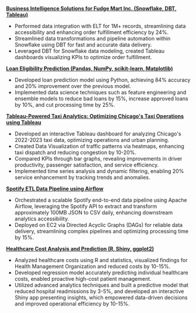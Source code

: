 **[Business Intelligence Solutions for Fudge Mart Inc. (Snowflake, DBT, Tableau)](https://github.com/jainish77)**
- Performed data integration with ELT for 1M+ records, streamlining data accessibility and enhancing order fulfillment efficiency by 24%.
- Streamlined data transformations and pipeline automation within Snowflake using DBT for fast and accurate data delivery.
- Leveraged DBT for Snowflake data modeling, created Tableau dashboards visualizing KPIs to optimize order fulfillment.

**[Loan Eligibility Prediction (Pandas, NumPy, scikit-learn, Matplotlib)](https://github.com/jainish77/Optimizing-Loan-Approval-Machine-Learning-for-Efficient-Financial-Decision-making)**
- Developed loan prediction model using Python, achieving 84% accuracy and 20% improvement over the previous model.
- Implemented data science techniques such as feature engineering and ensemble models to reduce bad loans by 15%, increase approved loans by 10%, and cut processing time by 25%.

**[Tableau-Powered Taxi Analytics: Optimizing Chicago's Taxi Operations using Tableau](https://public.tableau.com/app/profile/jainish.savaliya/viz/ChicagoTaxiDataAnalysis_17131902969530/TaxiAnalysis)** 
- Developed an interactive Tableau dashboard for analyzing Chicago's 2022-2023 taxi data, optimizing operations and urban planning.
- Created Data Visualization of traffic patterns via heatmaps, enhancing taxi dispatch and reducing congestion by 10-20%.
- Compared KPIs through bar graphs, revealing improvements in driver productivity, passenger satisfaction, and service efficiency.
- Implemented time series analysis and dynamic filtering, enabling 20% service enhancement by tracking trends and anomalies.

**[Spotify ETL Data Pipeline using Airflow](https://github.com/jainish77/Spotify-ETL)**
- Orchestrated a scalable Spotify end-to-end data pipeline using Apache Airflow, leveraging the Spotify API to extract and transform approximately 100MB JSON to CSV daily, enhancing downstream analytics accessibility.
- Deployed on EC2 via Directed Acyclic Graphs (DAGs) for reliable data delivery, streamlining complex pipelines and optimizing processing time by 15%.

**[Healthcare Cost Analysis and Prediction (R, Shiny, ggplot2)](https://github.com/jainish77/Healthcare-cost-Analysis-and-Recommendation)**
- Analyzed healthcare costs using R and statistics, visualized findings for Health Management Organization and reduced costs by 10-15%.
- Developed regression model accurately predicting individual healthcare costs, enabled proactive high-cost patient management.
- Utilized advanced analytics techniques and built a predictive model that reduced hospital readmissions by 3-5%, and developed an interactive Shiny app presenting insights, which empowered data-driven decisions and improved operational efficiency by 10-15%.
 
